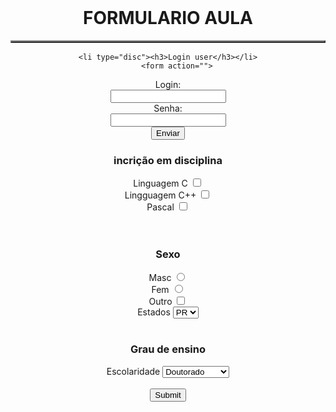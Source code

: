 <!DOCTYPE html>
<html lang="en">
<head>
    <meta charset="UTF-8">
    <meta http-equiv="X-UA-Compatible" content="IE=edge">
    <meta name="viewport" content="width=device-width, initial-scale=1.0">
    <script>
      var elementoDataHora = document.getElementById("dataHora");
      setInterval(function(dataHoraAtual) {
        var dataHoraAtual = new Date(dataHoraAtual);
        elementoDataHora.innerHTML = "Data e hora atuais: " + dataHoraAtual.toLocaleString(dataHoraAtual);
      }, 1000);
    </script>
    <title>aula 22-03</title>
</head>
<body align="center" background="download/fundo.png">
  <div text-align: center>
  <table></table><br>
    <table border="2" width="1400"><h1>FORMULARIO AULA</h1><p id="dataHora"></p></p>
    </table>

    <li type="disc"><h3>Login user</h3></li>
        <form action="">
  <Label for="log">Login:</Label><br>
  <input type="text" nome="" id=""><br>
  <label for="pass">Senha:</label><br>
  <input type="password" name="" id=""><br>
  <input type="submit" value="Enviar"><br>
  </div>
  <h3>incrição em disciplina</h3>
  <label for="Linguagem"> Linguagem C</label>
  <input type="checkbox" name="lang" id="C"><br>
  <label for="C++"> Lingguagem C++</label>
  <input type="checkbox" name="lang" id="C++>"><br>
  <label for="Pascal"> Pascal </label>
  <input type="checkbox" name="lang" id="Pascal"><br>
  <br><br>
  <h3>Sexo</h3>
  <label for="M"> Masc</label>
  <input type="radio" name="gen"value="M"><br>
  <label for="F"> Fem</label>
  <input type="radio" name="gen"value="F"><br>
  <label for="Outro"> Outro</label>
  <input type="checkbox" name="gen"value="Outro"><br>
  <label for="E">Estados</label>
  <Select name="teste" id="E">
    <option value="PR">PR</option>
    <option value="SC">SC</option>
    <option value="RJ">RJ</option>
  </Select>
<br><br>
<h3> Grau de ensino</h3>
<label for="E">Escolaridade</label>
  <Select name="teste" id="E">
    <option value="Doutorado">Doutorado</option>
    <option value="Mestrado">Mestrado</option>
    <option value="Graduação">Graduação</option>
    <option value="Ensino médio">Ensino médio</option>
    <option value="Ensino Básico">Ensino Básico</option>
  </Select>
<br><br>
<input type="submit">
</form>

</body>

